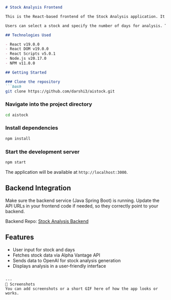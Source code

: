 
```markdown
# Stock Analysis Frontend

This is the React-based frontend of the Stock Analysis application. It communicates with the backend via RESTful APIs to provide AI-generated analysis of Indian stocks based on historical data.

Users can select a stock and specify the number of days for analysis. The frontend sends the input to the backend, which integrates with the Alpha Vantage API to retrieve stock data and utilizes OpenAI to generate insightful stock analysis.

## Technologies Used

- React v19.0.0
- React DOM v19.0.0
- React Scripts v5.0.1
- Node.js v20.17.0
- NPM v11.0.0

## Getting Started

### Clone the repository
```bash
git clone https://github.com/darshi3/aistock.git
```

### Navigate into the project directory
```bash
cd aistock
```

### Install dependencies
```bash
npm install
```

### Start the development server
```bash
npm start
```

The application will be available at `http://localhost:3000`.

## Backend Integration

Make sure the backend service (Java Spring Boot) is running. Update the API URLs in your frontend code if needed, so they correctly point to your backend.

Backend Repo: [Stock Analysis Backend](https://github.com/darshi3/StockAnalysisBackend)

## Features

- User input for stock and days
- Fetches stock data via Alpha Vantage API
- Sends data to OpenAI for stock analysis generation
- Displays analysis in a user-friendly interface

```

---
📸 Screenshots
You can add screenshots or a short GIF here of how the app looks or works.
